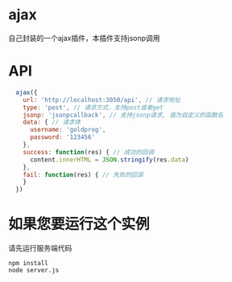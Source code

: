 # ajax
自己封装的一个ajax插件，本插件支持jsonp调用

# API

``` js
  ajax({
    url: 'http://localhost:3050/api', // 请求地址
    type: 'post', // 请求方式，支持post或者get
    jsonp: 'jsonpcallback', // 支持jsonp请求, 值为自定义的函数名
    data: { // 请求体
      username: 'goldprog',
      password: '123456'
    },
    success: function(res) { // 成功的回调
      content.innerHTML = JSON.stringify(res.data)
    },
    fail: function(res) { // 失败的回调
    }
  })
```

# 如果您要运行这个实例 

请先运行服务端代码

```
npm install
node server.js
```
